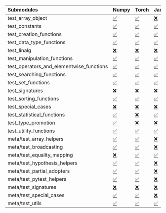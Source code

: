 | Submodules                               | Numpy                                                                                                                           | Torch                                                                                                                           | Jax                                                                                                                             | Tensorflow                                                                                                                      |
|:-----------------------------------------|:--------------------------------------------------------------------------------------------------------------------------------|:--------------------------------------------------------------------------------------------------------------------------------|:--------------------------------------------------------------------------------------------------------------------------------|:--------------------------------------------------------------------------------------------------------------------------------|
| test_array_object                        | <a href="https://github.com/unifyai/ivy/runs/8121067408?check_suite_focus=true" rel="noopener noreferrer" target="_blank">✅</a> | <a href="https://github.com/unifyai/ivy/runs/8121070544?check_suite_focus=true" rel="noopener noreferrer" target="_blank">✅</a> | <a href="https://github.com/unifyai/ivy/runs/8121073691?check_suite_focus=true" rel="noopener noreferrer" target="_blank">❌</a> | <a href="https://github.com/unifyai/ivy/runs/8121076784?check_suite_focus=true" rel="noopener noreferrer" target="_blank">✅</a> |
| test_constants                           | <a href="https://github.com/unifyai/ivy/runs/8121067497?check_suite_focus=true" rel="noopener noreferrer" target="_blank">✅</a> | <a href="https://github.com/unifyai/ivy/runs/8121070671?check_suite_focus=true" rel="noopener noreferrer" target="_blank">✅</a> | <a href="https://github.com/unifyai/ivy/runs/8121073836?check_suite_focus=true" rel="noopener noreferrer" target="_blank">✅</a> | <a href="https://github.com/unifyai/ivy/runs/8121076903?check_suite_focus=true" rel="noopener noreferrer" target="_blank">✅</a> |
| test_creation_functions                  | <a href="https://github.com/unifyai/ivy/runs/8121067613?check_suite_focus=true" rel="noopener noreferrer" target="_blank">✅</a> | <a href="https://github.com/unifyai/ivy/runs/8121070788?check_suite_focus=true" rel="noopener noreferrer" target="_blank">✅</a> | <a href="https://github.com/unifyai/ivy/runs/8121073966?check_suite_focus=true" rel="noopener noreferrer" target="_blank">✅</a> | <a href="https://github.com/unifyai/ivy/runs/8121077008?check_suite_focus=true" rel="noopener noreferrer" target="_blank">✅</a> |
| test_data_type_functions                 | <a href="https://github.com/unifyai/ivy/runs/8121067780?check_suite_focus=true" rel="noopener noreferrer" target="_blank">✅</a> | <a href="https://github.com/unifyai/ivy/runs/8121070913?check_suite_focus=true" rel="noopener noreferrer" target="_blank">✅</a> | <a href="https://github.com/unifyai/ivy/runs/8121074179?check_suite_focus=true" rel="noopener noreferrer" target="_blank">✅</a> | <a href="https://github.com/unifyai/ivy/runs/8121077145?check_suite_focus=true" rel="noopener noreferrer" target="_blank">✅</a> |
| test_linalg                              | <a href="https://github.com/unifyai/ivy/runs/8121067899?check_suite_focus=true" rel="noopener noreferrer" target="_blank">❌</a> | <a href="https://github.com/unifyai/ivy/runs/8121071040?check_suite_focus=true" rel="noopener noreferrer" target="_blank">❌</a> | <a href="https://github.com/unifyai/ivy/runs/8121074312?check_suite_focus=true" rel="noopener noreferrer" target="_blank">❌</a> | <a href="https://github.com/unifyai/ivy/runs/8121077238?check_suite_focus=true" rel="noopener noreferrer" target="_blank">❌</a> |
| test_manipulation_functions              | <a href="https://github.com/unifyai/ivy/runs/8121068053?check_suite_focus=true" rel="noopener noreferrer" target="_blank">✅</a> | <a href="https://github.com/unifyai/ivy/runs/8121071215?check_suite_focus=true" rel="noopener noreferrer" target="_blank">✅</a> | <a href="https://github.com/unifyai/ivy/runs/8121074431?check_suite_focus=true" rel="noopener noreferrer" target="_blank">✅</a> | <a href="https://github.com/unifyai/ivy/runs/8121077342?check_suite_focus=true" rel="noopener noreferrer" target="_blank">✅</a> |
| test_operators_and_elementwise_functions | <a href="https://github.com/unifyai/ivy/runs/8121068162?check_suite_focus=true" rel="noopener noreferrer" target="_blank">✅</a> | <a href="https://github.com/unifyai/ivy/runs/8121071351?check_suite_focus=true" rel="noopener noreferrer" target="_blank">✅</a> | <a href="https://github.com/unifyai/ivy/runs/8121074559?check_suite_focus=true" rel="noopener noreferrer" target="_blank">✅</a> | <a href="https://github.com/unifyai/ivy/runs/8121077452?check_suite_focus=true" rel="noopener noreferrer" target="_blank">✅</a> |
| test_searching_functions                 | <a href="https://github.com/unifyai/ivy/runs/8121068257?check_suite_focus=true" rel="noopener noreferrer" target="_blank">✅</a> | <a href="https://github.com/unifyai/ivy/runs/8121071495?check_suite_focus=true" rel="noopener noreferrer" target="_blank">✅</a> | <a href="https://github.com/unifyai/ivy/runs/8121074684?check_suite_focus=true" rel="noopener noreferrer" target="_blank">✅</a> | <a href="https://github.com/unifyai/ivy/runs/8121077576?check_suite_focus=true" rel="noopener noreferrer" target="_blank">✅</a> |
| test_set_functions                       | <a href="https://github.com/unifyai/ivy/runs/8121068359?check_suite_focus=true" rel="noopener noreferrer" target="_blank">✅</a> | <a href="https://github.com/unifyai/ivy/runs/8121071640?check_suite_focus=true" rel="noopener noreferrer" target="_blank">✅</a> | <a href="https://github.com/unifyai/ivy/runs/8121074816?check_suite_focus=true" rel="noopener noreferrer" target="_blank">✅</a> | <a href="https://github.com/unifyai/ivy/runs/8121077691?check_suite_focus=true" rel="noopener noreferrer" target="_blank">✅</a> |
| test_signatures                          | <a href="https://github.com/unifyai/ivy/runs/8121068476?check_suite_focus=true" rel="noopener noreferrer" target="_blank">❌</a> | <a href="https://github.com/unifyai/ivy/runs/8121071801?check_suite_focus=true" rel="noopener noreferrer" target="_blank">❌</a> | <a href="https://github.com/unifyai/ivy/runs/8121074897?check_suite_focus=true" rel="noopener noreferrer" target="_blank">❌</a> | <a href="https://github.com/unifyai/ivy/runs/8121077821?check_suite_focus=true" rel="noopener noreferrer" target="_blank">❌</a> |
| test_sorting_functions                   | <a href="https://github.com/unifyai/ivy/runs/8121068611?check_suite_focus=true" rel="noopener noreferrer" target="_blank">✅</a> | <a href="https://github.com/unifyai/ivy/runs/8121071903?check_suite_focus=true" rel="noopener noreferrer" target="_blank">✅</a> | <a href="https://github.com/unifyai/ivy/runs/8121074993?check_suite_focus=true" rel="noopener noreferrer" target="_blank">✅</a> | <a href="https://github.com/unifyai/ivy/runs/8121077930?check_suite_focus=true" rel="noopener noreferrer" target="_blank">✅</a> |
| test_special_cases                       | <a href="https://github.com/unifyai/ivy/runs/8121068752?check_suite_focus=true" rel="noopener noreferrer" target="_blank">❌</a> | <a href="https://github.com/unifyai/ivy/runs/8121071998?check_suite_focus=true" rel="noopener noreferrer" target="_blank">❌</a> | <a href="https://github.com/unifyai/ivy/runs/8121075124?check_suite_focus=true" rel="noopener noreferrer" target="_blank">❌</a> | <a href="https://github.com/unifyai/ivy/runs/8121078037?check_suite_focus=true" rel="noopener noreferrer" target="_blank">❌</a> |
| test_statistical_functions               | <a href="https://github.com/unifyai/ivy/runs/8121068866?check_suite_focus=true" rel="noopener noreferrer" target="_blank">✅</a> | <a href="https://github.com/unifyai/ivy/runs/8121072109?check_suite_focus=true" rel="noopener noreferrer" target="_blank">❌</a> | <a href="https://github.com/unifyai/ivy/runs/8121075246?check_suite_focus=true" rel="noopener noreferrer" target="_blank">✅</a> | <a href="https://github.com/unifyai/ivy/runs/8121078202?check_suite_focus=true" rel="noopener noreferrer" target="_blank">❌</a> |
| test_type_promotion                      | <a href="https://github.com/unifyai/ivy/runs/8121068983?check_suite_focus=true" rel="noopener noreferrer" target="_blank">✅</a> | <a href="https://github.com/unifyai/ivy/runs/8121072229?check_suite_focus=true" rel="noopener noreferrer" target="_blank">❌</a> | <a href="https://github.com/unifyai/ivy/runs/8121075440?check_suite_focus=true" rel="noopener noreferrer" target="_blank">❌</a> | <a href="https://github.com/unifyai/ivy/runs/8121078315?check_suite_focus=true" rel="noopener noreferrer" target="_blank">❌</a> |
| test_utility_functions                   | <a href="https://github.com/unifyai/ivy/runs/8121069128?check_suite_focus=true" rel="noopener noreferrer" target="_blank">✅</a> | <a href="https://github.com/unifyai/ivy/runs/8121072357?check_suite_focus=true" rel="noopener noreferrer" target="_blank">✅</a> | <a href="https://github.com/unifyai/ivy/runs/8121075540?check_suite_focus=true" rel="noopener noreferrer" target="_blank">✅</a> | <a href="https://github.com/unifyai/ivy/runs/8121078432?check_suite_focus=true" rel="noopener noreferrer" target="_blank">✅</a> |
| meta/test_array_helpers                  | <a href="https://github.com/unifyai/ivy/runs/8121069268?check_suite_focus=true" rel="noopener noreferrer" target="_blank">✅</a> | <a href="https://github.com/unifyai/ivy/runs/8121072484?check_suite_focus=true" rel="noopener noreferrer" target="_blank">✅</a> | <a href="https://github.com/unifyai/ivy/runs/8121075661?check_suite_focus=true" rel="noopener noreferrer" target="_blank">❌</a> | <a href="https://github.com/unifyai/ivy/runs/8121078551?check_suite_focus=true" rel="noopener noreferrer" target="_blank">✅</a> |
| meta/test_broadcasting                   | <a href="https://github.com/unifyai/ivy/runs/8121069365?check_suite_focus=true" rel="noopener noreferrer" target="_blank">✅</a> | <a href="https://github.com/unifyai/ivy/runs/8121072600?check_suite_focus=true" rel="noopener noreferrer" target="_blank">✅</a> | <a href="https://github.com/unifyai/ivy/runs/8121075798?check_suite_focus=true" rel="noopener noreferrer" target="_blank">❌</a> | <a href="https://github.com/unifyai/ivy/runs/8121078661?check_suite_focus=true" rel="noopener noreferrer" target="_blank">✅</a> |
| meta/test_equality_mapping               | <a href="https://github.com/unifyai/ivy/runs/8121069517?check_suite_focus=true" rel="noopener noreferrer" target="_blank">❌</a> | <a href="https://github.com/unifyai/ivy/runs/8121072723?check_suite_focus=true" rel="noopener noreferrer" target="_blank">✅</a> | <a href="https://github.com/unifyai/ivy/runs/8121075941?check_suite_focus=true" rel="noopener noreferrer" target="_blank">✅</a> | <a href="https://github.com/unifyai/ivy/runs/8121078797?check_suite_focus=true" rel="noopener noreferrer" target="_blank">✅</a> |
| meta/test_hypothesis_helpers             | <a href="https://github.com/unifyai/ivy/runs/8121069719?check_suite_focus=true" rel="noopener noreferrer" target="_blank">✅</a> | <a href="https://github.com/unifyai/ivy/runs/8121072828?check_suite_focus=true" rel="noopener noreferrer" target="_blank">✅</a> | <a href="https://github.com/unifyai/ivy/runs/8121076059?check_suite_focus=true" rel="noopener noreferrer" target="_blank">❌</a> | <a href="https://github.com/unifyai/ivy/runs/8121078920?check_suite_focus=true" rel="noopener noreferrer" target="_blank">✅</a> |
| meta/test_partial_adopters               | <a href="https://github.com/unifyai/ivy/runs/8121069866?check_suite_focus=true" rel="noopener noreferrer" target="_blank">✅</a> | <a href="https://github.com/unifyai/ivy/runs/8121072961?check_suite_focus=true" rel="noopener noreferrer" target="_blank">✅</a> | <a href="https://github.com/unifyai/ivy/runs/8121076159?check_suite_focus=true" rel="noopener noreferrer" target="_blank">❌</a> | <a href="https://github.com/unifyai/ivy/runs/8121079060?check_suite_focus=true" rel="noopener noreferrer" target="_blank">✅</a> |
| meta/test_pytest_helpers                 | <a href="https://github.com/unifyai/ivy/runs/8121070010?check_suite_focus=true" rel="noopener noreferrer" target="_blank">✅</a> | <a href="https://github.com/unifyai/ivy/runs/8121073120?check_suite_focus=true" rel="noopener noreferrer" target="_blank">✅</a> | <a href="https://github.com/unifyai/ivy/runs/8121076265?check_suite_focus=true" rel="noopener noreferrer" target="_blank">❌</a> | <a href="https://github.com/unifyai/ivy/runs/8121079164?check_suite_focus=true" rel="noopener noreferrer" target="_blank">✅</a> |
| meta/test_signatures                     | <a href="https://github.com/unifyai/ivy/runs/8121070142?check_suite_focus=true" rel="noopener noreferrer" target="_blank">❌</a> | <a href="https://github.com/unifyai/ivy/runs/8121073252?check_suite_focus=true" rel="noopener noreferrer" target="_blank">❌</a> | <a href="https://github.com/unifyai/ivy/runs/8121076372?check_suite_focus=true" rel="noopener noreferrer" target="_blank">❌</a> | <a href="https://github.com/unifyai/ivy/runs/8121079280?check_suite_focus=true" rel="noopener noreferrer" target="_blank">❌</a> |
| meta/test_special_cases                  | <a href="https://github.com/unifyai/ivy/runs/8121070286?check_suite_focus=true" rel="noopener noreferrer" target="_blank">✅</a> | <a href="https://github.com/unifyai/ivy/runs/8121073404?check_suite_focus=true" rel="noopener noreferrer" target="_blank">✅</a> | <a href="https://github.com/unifyai/ivy/runs/8121076541?check_suite_focus=true" rel="noopener noreferrer" target="_blank">❌</a> | <a href="https://github.com/unifyai/ivy/runs/8121079382?check_suite_focus=true" rel="noopener noreferrer" target="_blank">✅</a> |
| meta/test_utils                          | <a href="https://github.com/unifyai/ivy/runs/8121070415?check_suite_focus=true" rel="noopener noreferrer" target="_blank">✅</a> | <a href="https://github.com/unifyai/ivy/runs/8121073523?check_suite_focus=true" rel="noopener noreferrer" target="_blank">✅</a> | <a href="https://github.com/unifyai/ivy/runs/8121076668?check_suite_focus=true" rel="noopener noreferrer" target="_blank">✅</a> | <a href="https://github.com/unifyai/ivy/runs/8121079491?check_suite_focus=true" rel="noopener noreferrer" target="_blank">✅</a> |